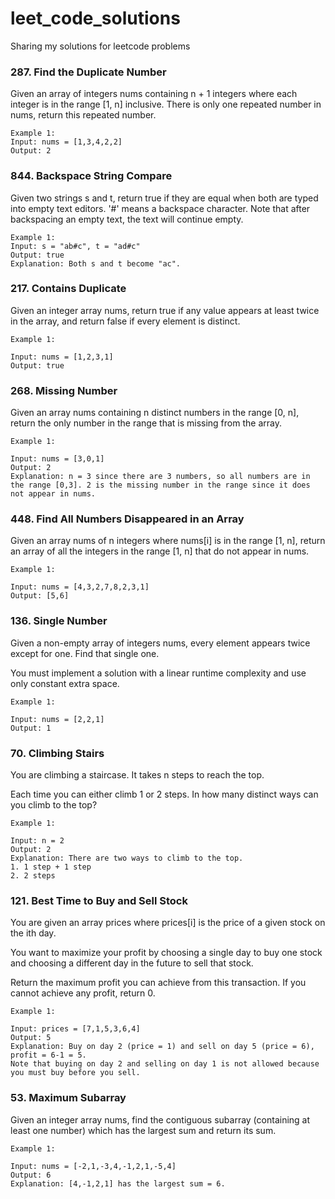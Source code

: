 # leet_code_solutions
Sharing my solutions for leetcode problems

### 287. Find the Duplicate Number 
Given an array of integers nums containing n + 1 integers where each integer is in the range [1, n] inclusive.
There is only one repeated number in nums, return this repeated number.
```
Example 1:
Input: nums = [1,3,4,2,2]
Output: 2
```

### 844. Backspace String Compare

Given two strings s and t, return true if they are equal when both are typed into empty text editors. '#' means a backspace character.
Note that after backspacing an empty text, the text will continue empty.
```
Example 1:
Input: s = "ab#c", t = "ad#c"
Output: true
Explanation: Both s and t become "ac".
```

### 217. Contains Duplicate

Given an integer array nums, return true if any value appears at least twice in the array, and return false if every element is distinct.
```
Example 1:

Input: nums = [1,2,3,1]
Output: true
```

### 268. Missing Number

Given an array nums containing n distinct numbers in the range [0, n], return the only number in the range that is missing from the array.

```
Example 1:

Input: nums = [3,0,1]
Output: 2
Explanation: n = 3 since there are 3 numbers, so all numbers are in the range [0,3]. 2 is the missing number in the range since it does not appear in nums.
```

### 448. Find All Numbers Disappeared in an Array

Given an array nums of n integers where nums[i] is in the range [1, n], return an array of all the integers in the range [1, n] that do not appear in nums.
```
Example 1:

Input: nums = [4,3,2,7,8,2,3,1]
Output: [5,6]
```
### 136. Single Number

Given a non-empty array of integers nums, every element appears twice except for one. Find that single one.

You must implement a solution with a linear runtime complexity and use only constant extra space.

```
Example 1:

Input: nums = [2,2,1]
Output: 1
```

### 70. Climbing Stairs

You are climbing a staircase. It takes n steps to reach the top.

Each time you can either climb 1 or 2 steps. In how many distinct ways can you climb to the top?

```
Example 1:

Input: n = 2
Output: 2
Explanation: There are two ways to climb to the top.
1. 1 step + 1 step
2. 2 steps
```

### 121. Best Time to Buy and Sell Stock

You are given an array prices where prices[i] is the price of a given stock on the ith day.

You want to maximize your profit by choosing a single day to buy one stock and choosing a different day in the future to sell that stock.

Return the maximum profit you can achieve from this transaction. If you cannot achieve any profit, return 0.

```
Example 1:

Input: prices = [7,1,5,3,6,4]
Output: 5
Explanation: Buy on day 2 (price = 1) and sell on day 5 (price = 6), profit = 6-1 = 5.
Note that buying on day 2 and selling on day 1 is not allowed because you must buy before you sell.
```

### 53. Maximum Subarray
Given an integer array nums, find the contiguous subarray (containing at least one number) which has the largest sum and return its sum.
```
Example 1:

Input: nums = [-2,1,-3,4,-1,2,1,-5,4]
Output: 6
Explanation: [4,-1,2,1] has the largest sum = 6.
```




